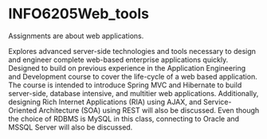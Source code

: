 # INFO6205Web_tools

Assignments are about web applications.

Explores advanced server-side technologies and tools necessary to design and engineer complete web-based enterprise applications
quickly. Designed to build on previous experience in the Application Engineering and Development course to cover the life-cycle of a
web based application. The course is intended to introduce Spring MVC and Hibernate to build server-side, database intensive, and multitier web applications. Additionally, designing Rich Internet Applications (RIA) using AJAX, and Service-Oriented Architecture (SOA)
using REST will also be discussed. Even though the choice of RDBMS is MySQL in this class, connecting to Oracle and MSSQL Server
will also be discussed. 
